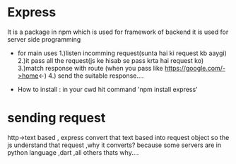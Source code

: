 # Express 

It is a package in npm which is used for framework of backend
it  is used for server side programming
 
* for main uses
1.)listen incomming request(sunta hai ki request kb aaygi)
2.)it pass all the request(js ke hisab se pass krta hai request ko)
3.)match response with route (when you pass like https://google.com/->home<-)
4.) send the suitable response....

* How to install : in your cwd hit command 'npm install express'

# sending request

http->text based , express convert that text based into request object so the js understand that request ,why it converts? because some servers are in python language ,dart ,all others thats why....